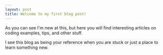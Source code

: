 ```yaml
---
layout: post
title: Welcome to my first blog post!
---
```


As you can see I'm new at this, but here you will find interesting articles on coding examples, tips, and other stuff.

I see this blog as being your reference when you are stuck or just a place to learn something new.
